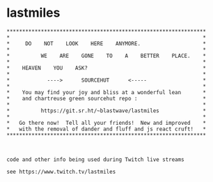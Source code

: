 # lastmiles


    ****************************************************************
    *                                                              *
    *     DO    NOT    LOOK    HERE    ANYMORE.                    *
    *                                                              *
    *          WE    ARE    GONE    TO    A    BETTER    PLACE.    *
    *                                                              *
    *    HEAVEN    YOU    ASK?                                     *
    *                                                              *
    *            ---->      SOURCEHUT      <-----                  *
    *                                                              *
    *    You may find your joy and bliss at a wonderful lean       *
    *    and chartreuse green sourcehut repo :                     *
    *                                                              *
    *          https://git.sr.ht/~blastwave/lastmiles              *
    *                                                              *
    *   Go there now!  Tell all your friends!  New and improved    *
    *   with the removal of dander and fluff and js react cruft!   *
    ****************************************************************



    code and other info being used during Twitch live streams

    see https://www.twitch.tv/lastmiles



